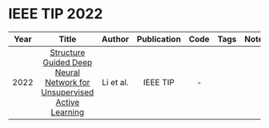 # IEEE TIP 2022

| Year |                                                         Title                                                         |  Author   | Publication | Code | Tags | Notes |
|:----:|:---------------------------------------------------------------------------------------------------------------------:|:---------:|:-----------:|:----:|:----:|:-----:|
| 2022 | [Structure Guided Deep Neural Network for Unsupervised Active Learning](https://ieeexplore.ieee.org/document/9743656) | Li et al. |  IEEE TIP   |  -   |      |       |
